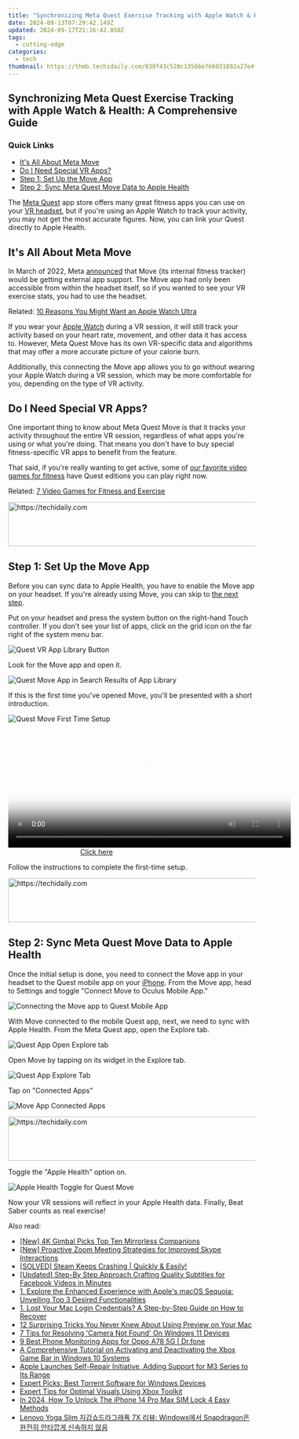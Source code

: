 ```yaml
---
title: "Synchronizing Meta Quest Exercise Tracking with Apple Watch & Health: A Comprehensive Guide"
date: 2024-09-13T07:29:42.149Z
updated: 2024-09-17T21:16:42.850Z
tags:
  - cutting-edge
categories:
  - tech
thumbnail: https://thmb.techidaily.com/030f43c520c13566e766031892a27e4f35e056dc768bf0f9b9c3aff2261e980f.jpg
---
```


## Synchronizing Meta Quest Exercise Tracking with Apple Watch & Health: A Comprehensive Guide

### Quick Links

* [It's All About Meta Move](https://extra-lessons.techidaily.com/new-clip-on-lens-accessories-and-stabilizers/)
* [Do I Need Special VR Apps?](https://review-topics.techidaily.com/in-2024-fake-the-location-to-get-around-the-mlb-blackouts-on-tecno-pop-8-drfone-by-drfone-virtual-android/)
* [Step 1: Set Up the Move App](https://android-unlock.techidaily.com/how-to-track-imei-number-of-vivo-t2-5g-through-google-earth-by-drfone-android/)
* [Step 2: Sync Meta Quest Move Data to Apple Health](https://buynow-reviews.techidaily.com/in-depth-assessment-of-the-latest-iphone-13-model/)

 The [Meta Quest](https://www.oculus.com/experiences/quest/) app store offers many great fitness apps you can use on your [VR headset](https://vp-tips.techidaily.com/visual-harmony-ios-and-macos-photoviewer-blend/), but if you're using an Apple Watch to track your activity, you may not get the most accurate figures. Now, you can link your Quest directly to Apple Health.

##  It's All About Meta Move

 In March of 2022, Meta [announced](https://www.oculus.com/blog/oculus-move-updates-track-your-vr-fitness-stats-and-goals-outside-your-headset/) that Move (its internal fitness tracker) would be getting external app support. The Move app had only been accessible from within the headset itself, so if you wanted to see your VR exercise stats, you had to use the headset.

Related: [10 Reasons You Might Want an Apple Watch Ultra](https://extra-approaches.techidaily.com/2024-approved-picsart-edge-bringing-facial-movement-into-the-digital-realm/) 

 If you wear your [Apple Watch](https://extra-approaches.techidaily.com/2024-approved-picsart-edge-bringing-facial-movement-into-the-digital-realm/) during a VR session, it will still track your activity based on your heart rate, movement, and other data it has access to. However, Meta Quest Move has its own VR-specific data and algorithms that may offer a more accurate picture of your calorie burn.

 Additionally, this connecting the Move app allows you to go without wearing your Apple Watch during a VR session, which may be more comfortable for you, depending on the type of VR activity.

##  Do I Need Special VR Apps?

 One important thing to know about Meta Quest Move is that it tracks your activity throughout the entire VR session, regardless of what apps you're using or what you're doing. That means you don't have to buy special fitness-specific VR apps to benefit from the feature.

 That said, if you're really wanting to get active, some of [our favorite video games for fitness](https://screen-mirroring-recording.techidaily.com/in-2024-step-by-step-process-of-setting-up-your-logitech-webcam-for-video/) have Quest editions you can play right now.

Related: [7 Video Games for Fitness and Exercise](https://screen-mirroring-recording.techidaily.com/in-2024-step-by-step-process-of-setting-up-your-logitech-webcam-for-video/) 

<!-- affiliate ads begin -->
<a href="https://aligracehair.sjv.io/c/5597632/1959712/19272" target="_top" id="1959712">
  <img src="//a.impactradius-go.com/display-ad/19272-1959712" border="0" alt="https://techidaily.com" width="728" height="90"/>
</a>
<img height="0" width="0" src="https://aligracehair.sjv.io/i/5597632/1959712/19272" style="position:absolute;visibility:hidden;" border="0" />
<!-- affiliate ads end -->

##  Step 1: Set Up the Move App

 Before you can sync data to Apple Health, you have to enable the Move app on your headset. If you're already using Move, you can skip to [the next step](https://tech-revival.techidaily.com/ethical-engagement-chatgpt-for-emotional-support/).

 Put on your headset and press the system button on the right-hand Touch controller. If you don't see your list of apps, click on the grid icon on the far right of the system menu bar.

![Quest VR App Library Button](https://static1.howtogeekimages.com/wordpress/wp-content/uploads/2022/09/1-7.png) 

 Look for the Move app and open it.

![Quest Move App in Search Results of App Library](https://static1.howtogeekimages.com/wordpress/wp-content/uploads/2022/09/2-8.png) 

 If this is the first time you've opened Move, you'll be presented with a short introduction.

![Quest Move First Time Setup](https://static1.howtogeekimages.com/wordpress/wp-content/uploads/2022/09/3-6.png) 

<!-- affiliate ads begin -->
<span id="1983588">
					<video width="576" height="240" style="cursor:pointer"
           poster="//a.impactradius-go.com/display-clicktoplayimage/1983588.png"
           onclick="if(!this.playClicked){this.play();this.setAttribute('controls',true);this.playClicked=true;}">
	   <source src="//a.impactradius-go.com/display-ad/22993-1983588">
	   <img src="//a.impactradius-go.com/display-clicktoplayimage/1983588.png" style="border: none; height: 100%; width: 100%; object-fit: contain">
	</video>
	<div style="width:360px;text-align:center"><a href="javascript:window.open(decodeURIComponent('https%3A%2F%2Fhomestyler.sjv.io%2Fc%2F5597632%2F1983588%2F22993'), '_blank');void(0);">Click here</a></div>
</span>
<img height="0" width="0" src="https://imp.pxf.io/i/5597632/1983588/22993" style="position:absolute;visibility:hidden;" border="0" />
<!-- affiliate ads end -->

 Follow the instructions to complete the first-time setup.

<!-- affiliate ads begin -->
<a href="https://appsumo.8odi.net/c/5597632/2049369/7443" target="_top" id="2049369">
  <img src="//a.impactradius-go.com/display-ad/7443-2049369" border="0" alt="https://techidaily.com" width="728" height="90"/>
</a>
<img height="0" width="0" src="https://appsumo.8odi.net/i/5597632/2049369/7443" style="position:absolute;visibility:hidden;" border="0" />
<!-- affiliate ads end -->

## Step 2: Sync Meta Quest Move Data to Apple Health

 Once the initial setup is done, you need to connect the Move app in your headset to the Quest mobile app on your [iPhone](https://review-topics.techidaily.com/play-mkv-movies-on-moto-g24-is-it-possible-by-aiseesoft-video-converter-play-mkv-on-android/). From the Move app, head to Settings and toggle "Connect Move to Oculus Mobile App."

![Connecting the Move app to Quest Mobile App](https://static1.howtogeekimages.com/wordpress/wp-content/uploads/2022/09/4-7.png) 

 With Move connected to the mobile Quest app, next, we need to sync with Apple Health. From the Meta Quest app, open the Explore tab.

![Quest App Open Explore tab](https://static1.howtogeekimages.com/wordpress/wp-content/uploads/2022/10/1-1.png) 

 Open Move by tapping on its widget in the Explore tab.

![Quest App Explore Tab](https://static1.howtogeekimages.com/wordpress/wp-content/uploads/2022/10/2-1.png) 

 Tap on "Connected Apps"

![Move App Connected Apps](https://static1.howtogeekimages.com/wordpress/wp-content/uploads/2022/10/3-2.png) 

<!-- affiliate ads begin -->
<a href="https://appsumo.8odi.net/c/5597632/2037334/7443" target="_top" id="2037334">
  <img src="//a.impactradius-go.com/display-ad/7443-2037334" border="0" alt="https://techidaily.com" width="728" height="90"/>
</a>
<img height="0" width="0" src="https://appsumo.8odi.net/i/5597632/2037334/7443" style="position:absolute;visibility:hidden;" border="0" />
<!-- affiliate ads end -->

 Toggle the "Apple Health" option on.

![Apple Health Toggle for Quest Move](https://static1.howtogeekimages.com/wordpress/wp-content/uploads/2022/09/6-6.png) 

 Now your VR sessions will reflect in your Apple Health data. Finally, Beat Saber counts as real exercise!

<ins class="adsbygoogle"
     style="display:block"
     data-ad-format="autorelaxed"
     data-ad-client="ca-pub-7571918770474297"
     data-ad-slot="1223367746"></ins>

<ins class="adsbygoogle"
     style="display:block"
     data-ad-client="ca-pub-7571918770474297"
     data-ad-slot="8358498916"
     data-ad-format="auto"
     data-full-width-responsive="true"></ins>

<span class="atpl-alsoreadstyle">Also read:</span>
<div><ul>
<li><a href="https://extra-hints.techidaily.com/new-4k-gimbal-picks-top-ten-mirrorless-companions/"><u>[New] 4K Gimbal Picks Top Ten Mirrorless Companions</u></a></li>
<li><a href="https://extra-guidance.techidaily.com/new-proactive-zoom-meeting-strategies-for-improved-skype-interactions/"><u>[New] Proactive Zoom Meeting Strategies for Improved Skype Interactions</u></a></li>
<li><a href="https://win-able.techidaily.com/solved-steam-keeps-crashing-quickly-and-easily/"><u>[SOLVED] Steam Keeps Crashing | Quickly & Easily!</u></a></li>
<li><a href="https://facebook-clips.techidaily.com/updated-step-by-step-approach-crafting-quality-subtitles-for-facebook-videos-in-minutes/"><u>[Updated] Step-By Step Approach Crafting Quality Subtitles for Facebook Videos in Minutes</u></a></li>
<li><a href="https://some-skills.techidaily.com/1-explore-the-enhanced-experience-with-apples-macos-sequoia-unveiling-top-3-desired-functionalities/"><u>1. Explore the Enhanced Experience with Apple's macOS Sequoia: Unveiling Top 3 Desired Functionalities</u></a></li>
<li><a href="https://some-skills.techidaily.com/1-lost-your-mac-login-credentials-a-step-by-step-guide-on-how-to-recover/"><u>1. Lost Your Mac Login Credentials? A Step-by-Step Guide on How to Recover</u></a></li>
<li><a href="https://some-skills.techidaily.com/12-surprising-tricks-you-never-knew-about-using-preview-on-your-mac/"><u>12 Surprising Tricks You Never Knew About Using Preview on Your Mac</u></a></li>
<li><a href="https://some-skills.techidaily.com/7-tips-for-resolving-camera-not-found-on-windows-11-devices/"><u>7 Tips for Resolving 'Camera Not Found' On Windows 11 Devices</u></a></li>
<li><a href="https://android-location-track.techidaily.com/9-best-phone-monitoring-apps-for-oppo-a78-5g-drfone-by-drfone-virtual-android/"><u>9 Best Phone Monitoring Apps for Oppo A78 5G | Dr.fone</u></a></li>
<li><a href="https://some-skills.techidaily.com/a-comprehensive-tutorial-on-activating-and-deactivating-the-xbox-game-bar-in-windows-10-systems/"><u>A Comprehensive Tutorial on Activating and Deactivating the Xbox Game Bar in Windows 10 Systems</u></a></li>
<li><a href="https://some-skills.techidaily.com/apple-launches-self-repair-initiative-adding-support-for-m3-series-to-its-range/"><u>Apple Launches Self-Repair Initiative, Adding Support for M3 Series to Its Range</u></a></li>
<li><a href="https://win11-tips.techidaily.com/expert-picks-best-torrent-software-for-windows-devices/"><u>Expert Picks: Best Torrent Software for Windows Devices</u></a></li>
<li><a href="https://games-able.techidaily.com/expert-tips-for-optimal-visuals-using-xbox-toolkit/"><u>Expert Tips for Optimal Visuals Using Xbox Toolkit</u></a></li>
<li><a href="https://sim-unlock.techidaily.com/in-2024-how-to-unlock-the-iphone-14-pro-max-sim-lock-4-easy-methods-by-drfone-ios/"><u>In 2024, How To Unlock The iPhone 14 Pro Max SIM Lock 4 Easy Methods</u></a></li>
<li><a href="https://some-skills.techidaily.com/1724884621616-lenovo-yoga-slim-7x-windows-snapdragon/"><u>Lenovo Yoga Slim 지갑쇼드라그래픅 7X 리뷰: Windows에서 Snapdragon은 완전히 안타깝게 신속하지 않음</u></a></li>
</ul></div>

